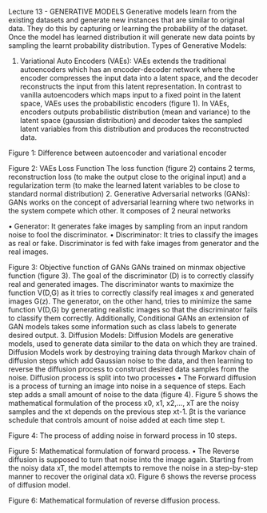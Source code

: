 Lecture 13 - GENERATIVE MODELS
Generative models learn from the existing datasets and generate new instances that are similar to original data. They do this by capturing or learning the probability of the dataset. Once the model has learned distribution it will generate new data points by sampling the learnt probability distribution. 
Types of Generative Models:
1.	Variational Auto Encoders (VAEs):
VAEs extends the traditional autoencoders which has an encoder-decoder network where the encoder compresses the input data into a latent space, and the decoder reconstructs the input from this latent representation. In contrast to vanilla autoencoders which maps input to a fixed point in the latent space, VAEs uses the probabilistic encoders (figure 1). In VAEs, encoders outputs probabilistic distribution (mean and variance) to the latent space (gaussian distribution) and decoder takes the sampled latent variables from this distribution and produces the reconstructed data.
 
Figure 1: Difference between autoencoder and variational encoder
 
Figure 2: VAEs Loss Function
The loss function (figure 2) contains 2 terms, reconstruction loss (to make the output close to the original input) and a regularization term (to make the learned latent variables to be close to standard normal distribution)
2.	Generative Adversarial networks (GANs):
GANs works on the concept of adversarial learning where two networks in the system compete which other. It composes of 2 neural networks 

 

•	Generator: It generates fake images by sampling from an input random noise to fool the discriminator.
•	Discriminator: It tries to classify the images as real or fake. Discriminator is fed with fake images from generator and the real images. 

 
Figure 3: Objective function of GANs
GANs trained on minmax objective function (figure 3). The goal of the discriminator (D) is to correctly classify real and generated images. The discriminator wants to maximize the function V(D,G) as it tries to correctly classify real images x and generated images G(z). The generator, on the other hand, tries to minimize the same function V(D,G) by generating realistic images so that the discriminator fails to classify them correctly. Additionally, Conditional GANs an extension of GAN models takes some information such as class labels to generate desired output.
3.	Diffusion Models:
Diffusion Models are generative models, used to generate data similar to the data on which they are trained. Diffusion Models work by destroying training data through Markov chain of diffusion steps which add Gaussian noise to the data, and then learning to reverse the diffusion process to construct desired data samples from the noise. Diffusion process is split into two processes
•	The Forward diffusion is a process of turning an image into noise in a sequence of steps. Each step adds a small amount of noise to the data (figure 4).  Figure 5 shows the mathematical formulation of the process x0, x1, x2,…, xT are the noisy samples and the xt depends on the previous step xt-1. βt is the variance schedule that controls amount of noise added at each time step t.
 
Figure 4: The process of adding noise in forward process in 10 steps.
 
Figure 5: Mathematical formulation of forward process.
•	The Reverse diffusion is supposed to turn that noise into the image again. Starting from the noisy data xT, the model attempts to remove the noise in a step-by-step manner to recover the original data x0. Figure 6 shows the reverse process of diffusion model.
 
Figure 6: Mathematical formulation of reverse diffusion process.
